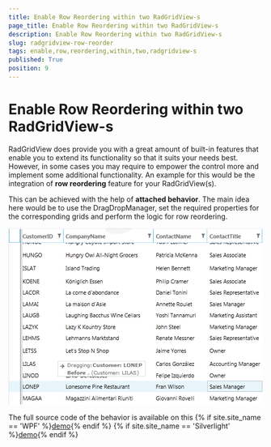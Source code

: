 ```yaml
---
title: Enable Row Reordering within two RadGridView-s
page_title: Enable Row Reordering within two RadGridView-s
description: Enable Row Reordering within two RadGridView-s
slug: radgridview-row-reorder
tags: enable,row,reordering,within,two,radgridview-s
published: True
position: 9
---
```


# Enable Row Reordering within two RadGridView-s

RadGridView does provide you with a great amount of built-in features that enable you to extend its functionality so that it suits your needs best. However, in some cases you may require to empower the control more and implement some additional functionality. An example for this would be the integration of __row reordering__ feature for your RadGridView(s). 

This can be achieved with the help of __attached behavior__. The main idea here would be to use the DragDropManager, set the required properties for the corresponding grids and perform the logic for row reordering.
        

![](images/RadGridView_RowReorder.png)

The full source code of the behavior is available on this
{% if site.site_name == 'WPF' %}[demo](http://demos.telerik.com/wpf/#GridView/RowReorder){% endif %}
{% if site.site_name == 'Silverlight' %}[demo](http://demos.telerik.com/silverlight/#GridView/RowReorder){% endif %}
